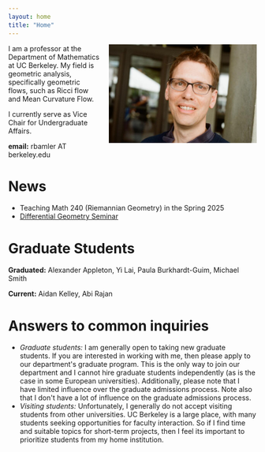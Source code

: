```yaml
---
layout: home
title: "Home"
---
```


<div style="float: right; margin-left: 15px; margin-bottom: 10px;">
  <img src="richard_photo.jpg" alt="Image description" width="300">
</div>
I am a professor at the Department of Mathematics at UC Berkeley.
My field is geometric analysis, specifically geometric flows, such as Ricci flow and Mean Curvature Flow.

I currently serve as Vice Chair for Undergraduate Affairs.

**email:** rbamler AT berkeley.edu

# News
* Teaching Math 240 (Riemannian Geometry) in the Spring 2025
* [Differential Geometry Seminar](https://docs.google.com/document/d/e/2PACX-1vSHhtliHeSFGtmTHH3KDF9yE8Y2MZPBhdhtFjXWPEfP7rNnHDOx2xfg4gPs4l2yfZ_HHE-3iSdMuGcY/pub)

# Graduate Students
**Graduated:** Alexander Appleton, Yi Lai, Paula Burkhardt-Guim, Michael Smith

**Current:** Aidan Kelley, Abi Rajan
 
# Answers to common inquiries
 * _Graduate students:_ I am generally open to taking new graduate students. If you are interested in working with me, then please apply to our department's graduate program. This is the only way to join our department and I cannot hire graduate students independently (as is the case in some European universities). Additionally, please note that I have limited influence over the graduate admissions process. Note also that I don't have a lot of influence on the graduate admissions process.
 * _Visiting students:_ Unfortunately, I generally do not accept visiting students from other universities. UC Berkeley is a large place, with many students seeking opportunities for faculty interaction. So if I find time and suitable topics for short-term projects, then I feel its important to prioritize students from my home institution.
